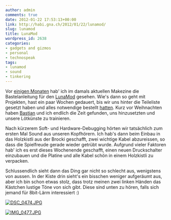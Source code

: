 ```yaml
---
author: admin
comments: true
date: 2012-01-22 17:53:13+00:00
link: http://habi.gna.ch/2012/01/22/lunamod/
slug: lunamod
title: LunaMod
wordpress_id: 2638
categories:
- gadgets and gizmos
- personal
- technospeak
tags:
- lunamod
- sound
- tinkering
---
```


Vor [einigen Monaten](http://status.davidhaberthuer.ch/notice/2292) hab' ich im damals aktuellen Makezine die Bastelanleitung für den [LunaMod](http://makezine.com/26/lunamod/) gesehen. Wie's dann so geht mit Projekten, hast ein paar Wochen gedauert, bis wir uns hinter die Teileliste gesetzt haben und alles notwendige bestellt [hatten](http://status.davidhaberthuer.ch/notice/4872). Kurz vor Weihnachten haben [Bastian](http://bastianwidmer.ch/) und ich endlich die Zeit gefunden, uns hinzusetzten und unsere Lötkünste zu trainieren.




Nach kürzerem Soft- und Hardware-Debugging hörten wir tatsächlich zum ersten Mal Sound aus unseren Kopfhörern. Ich hab's dann beim Einbau in das Holzkistli aus der Brocki geschafft, zwei wichtige Kabel abzureissen, so dass die Spielfreude gerade wieder getrübt wurde. Aufgrund vieler Faktoren hab' ich es erst dieses Wochenende geschafft, einen neuen Druckschalter einzubauen und die Platine und alle Kabel schön in einem Holzkistli zu verpacken.




Schlussendlich sieht dann das Ding gar nicht so schlecht aus, wenigstens von aussen. In der Kiste drin sieht's ein bisschen weniger aufgeräumt aus, aber ich bin schon etwas stolz, dass trotz meinen zwei linken Händen das Kästchen lustige Töne von sich gibt. Diese sind unten zu hören, falls sich jemand für 8bit-Lärm interessiert :)




[![DSC_0474.JPG](http://habi.gna.ch/wp-content/uploads/2012/01/DSC_0474-tm.jpg)](http://habi.gna.ch/wp-content/uploads/2012/01/DSC_04741.jpg)




[![IMG_0477.JPG](http://habi.gna.ch/wp-content/uploads/2012/01/IMG_0477-tm.jpg)](http://habi.gna.ch/wp-content/uploads/2012/01/IMG_0477.jpg)





